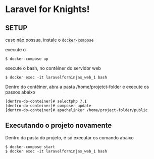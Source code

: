 # Laravel for Knights!

## SETUP 

caso não possua, instale o `docker-compose`

execute o

```shel-session
$ docker-compose up
```

execute o bash, no contêiner do servidor web

```shell-session
$ docker exec -it laravelforninjas_web_1 bash
```

Dentro do contêiner, abra a pasta /home/projetct-folder e execute os passos abaixo

```shell-session
[dentro-do-conteiner]# selectphp 7.1
[dentro-do-conteiner]# composer update
[dentro-do-conteiner]# apachelinker /home/project-folder/public
```

## Executando o projeto novamente

Dentro da pasta do projeto, é só executar os comando abaixo

```shell-session
$ docker-compose start
$ docker exec -it laravelforninjas_web_1 bash
```
